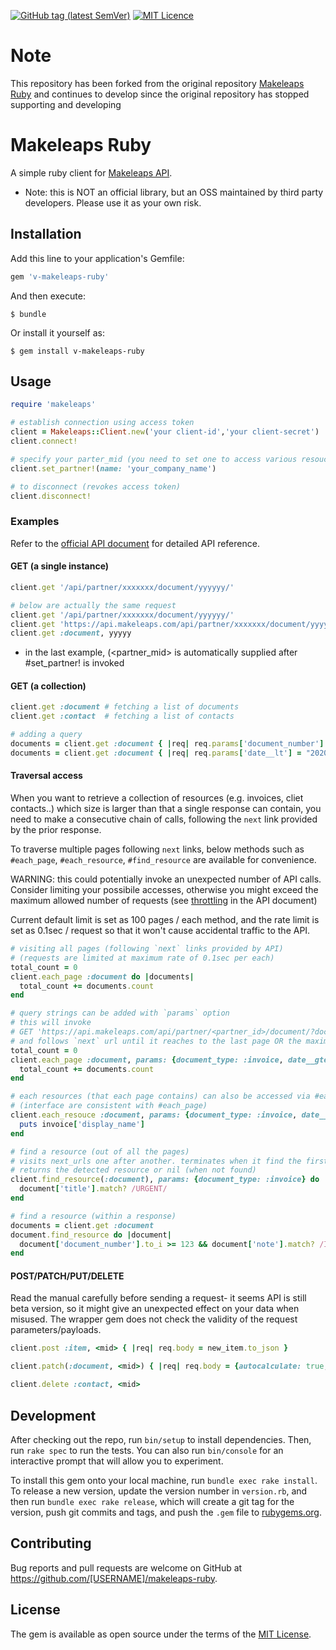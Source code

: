 [![GitHub tag (latest SemVer)](https://img.shields.io/badge/tag-v0.1.5-brightgreen)](https://img.shields.io/badge/tag-v0.1.5-brightgreen)
[![MIT Licence](https://img.shields.io/github/license/vareal/makeleaps-ruby)](https://img.shields.io/github/license/vareal/makeleaps-ruby)

# Note
This repository has been forked from the original repository [Makeleaps Ruby](https://github.com/zeals-co-ltd/makeleaps-ruby) and continues to develop since the original repository has stopped supporting and developing

# Makeleaps Ruby

A simple ruby client for [Makeleaps API](https://app.makeleaps.com/api/docs/).

* Note: this is NOT an official library, but an OSS maintained by third party developers. Please use it as your own risk.

## Installation

Add this line to your application's Gemfile:

```ruby
gem 'v-makeleaps-ruby'
```

And then execute:

    $ bundle

Or install it yourself as:

    $ gem install v-makeleaps-ruby

## Usage

```ruby
require 'makeleaps'

# establish connection using access token
client = Makeleaps::Client.new('your client-id','your client-secret')
client.connect!

# specify your parter_mid (you need to set one to access various resouces)
client.set_partner!(name: 'your_company_name')

# to disconnect (revokes access token)
client.disconnect!
```

### Examples

Refer to the [official API document](https://app.makeleaps.com/api/docs/) for detailed API reference.

#### GET (a single instance)

```ruby
client.get '/api/partner/xxxxxxx/document/yyyyyy/'

# below are actually the same request
client.get '/api/partner/xxxxxxx/document/yyyyyy/'                          # direct access (path)
client.get 'https://api.makeleaps.com/api/partner/xxxxxxx/document/yyyyyy/' # direct access (full url)
client.get :document, yyyyy                                                 # endpoints can also be referred as symbols
```
* in the last example, (<partner_mid> is automatically supplied after #set_partner! is invoked

#### GET (a collection)

```ruby
client.get :document # fetching a list of documents
client.get :contact  # fetching a list of contacts

# adding a query
documents = client.get :document { |req| req.params['document_number'] = "1000" }
documents = client.get :document { |req| req.params['date__lt'] = "2020-01-30" }
```

#### Traversal access
When you want to retrieve a collection of resources (e.g. invoices, cliet contacts..) which size is larger than that a single response can contain, you need to make a consecutive chain of calls, following the `next` link provided by the prior response.

To traverse multiple pages following `next` links, below methods such as `#each_page`, `#each_resource`, `#find_resource` are available for convenience.

WARNING: this could potentially invoke an unexpected number of API calls. Consider limiting your possibile accesses, otherwise you might exceed the maximum allowed number of requests (see [throttling](https://app.makeleaps.com/api/docs/) in the API document)

Current default limit is set as 100 pages / each method, and the rate limit is set as 0.1sec / request so that it won't cause accidental traffic to the API.

```ruby
# visiting all pages (following `next` links provided by API)
# (requests are limited at maximum rate of 0.1sec per each)
total_count = 0
client.each_page :document do |documents|
  total_count += documents.count
end

# query strings can be added with `params` option
# this will invoke
# GET 'https://api.makeleaps.com/api/partner/<partner_id>/document/?document_type=invoice&&date__gte=2019-01-01&&date__lt=2019-04-01'
# and follows `next` url until it reaches to the last page OR the maximum limit page (default 100)
total_count = 0
client.each_page :document, params: {document_type: :invoice, date__gte: '2019-01-01', date__lt: '2019-04-01'} do |documents|
  total_count += documents.count
end

# each resources (that each page contains) can also be accessed via #each_resource
# (interface are consistent with #each_page)
client.each_resouce :document, params: {document_type: :invoice, date__gte: '2019-01-01', date__lt: '2019-04-01'} do |invoice|
  puts invoice['display_name']
end

# find a resource (out of all the pages)
# visits next_urls one after another. terminates when it find the first resource (with whivh the given block evaluates as true), or when it reaches to one of either the last page OR the max page (default 100)
# returns the detected resource or nil (when not found)
client.find_resource(:document), params: {document_type: :invoice} do |document|
  document['title'].match? /URGENT/
end

# find a resource (within a response)
documents = client.get :document
document.find_resource do |document|
  document['document_number'].to_i >= 123 && document['note'].match? /IMPORTANT/
end
```

#### POST/PATCH/PUT/DELETE

Read the manual carefully before sending a request- it seems API is still beta version, so it might give an unexpected effect on your data when misused. The wrapper gem does not check the validity of the request parameters/payloads.

```ruby
client.post :item, <mid> { |req| req.body = new_item.to_json }

client.patch(:document, <mid>) { |req| req.body = {autocalculate: true, lineitems: updated_items}.to_json }

client.delete :contact, <mid>
```

## Development

After checking out the repo, run `bin/setup` to install dependencies. Then, run `rake spec` to run the tests. You can also run `bin/console` for an interactive prompt that will allow you to experiment.

To install this gem onto your local machine, run `bundle exec rake install`. To release a new version, update the version number in `version.rb`, and then run `bundle exec rake release`, which will create a git tag for the version, push git commits and tags, and push the `.gem` file to [rubygems.org](https://rubygems.org).

## Contributing

Bug reports and pull requests are welcome on GitHub at https://github.com/[USERNAME]/makeleaps-ruby.

## License

The gem is available as open source under the terms of the [MIT License](https://opensource.org/licenses/MIT).
